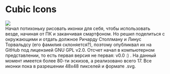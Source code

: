 # Cubic Icons
<img src='https://www.linux.org.ru/gallery/11565352-med.jpg'></img><br/>
Начал потихоньку рисовать иконки для себя, чтобы использовать везде, начиная от ПК и заканчивая смартфоном. Но решил поделиться с окружающими и отдать должное Ричарду Столлману и Линус Торвальдсу (его фамилия склоняется?), поэтому опубликвал их на GitHub под лицензией GNU GPL v2.0. Отсчет начал в компьютерном представлении, то есть первая версия не первая: v0.0 :) .
На данный момент имеется более 80-ти эскизов, а реализовано всего 17. Все иконки пока в разрешении 48х48 пикселей и формате .svg.

